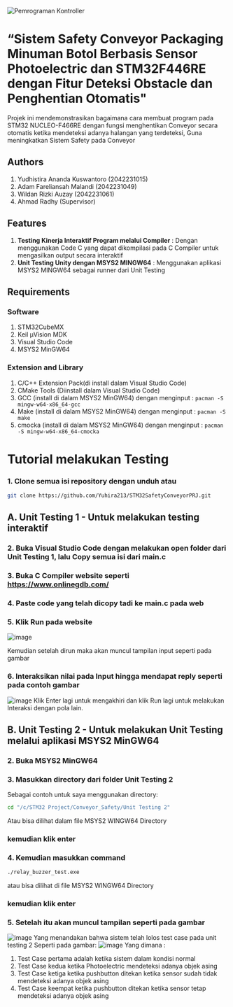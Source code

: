 ![Pemrograman Kontroller](https://github.com/user-attachments/assets/977d7482-1f11-41cc-a148-aa2b2e7feb5b)
# “Sistem Safety Conveyor Packaging Minuman Botol Berbasis Sensor Photoelectric dan STM32F446RE dengan Fitur Deteksi Obstacle dan Penghentian Otomatis"
 
 Projek ini mendemonstrasikan bagaimana cara membuat program pada STM32 NUCLEO-F466RE dengan fungsi menghentikan Conveyor secara otomatis ketika mendeteksi adanya halangan yang terdeteksi, Guna meningkatkan Sistem Safety pada Conveyor

 ## Authors
1. Yudhistira Ananda Kuswantoro (2042231015)
2. Adam Fareliansah Malandi (2042231049)
3. Wildan Rizki Auzay (2042231061)
4. Ahmad Radhy (Supervisor)

## Features
1. **Testing Kinerja Interaktif Program melalui Compiler** : Dengan menggunakan Code C yang dapat dikompilasi pada C Compiler untuk mengasilkan output secara interaktif
2. **Unit Testing Unity dengan MSYS2 MINGW64** : Menggunakan aplikasi MSYS2 MINGW64 sebagai runner dari Unit Testing

## Requirements
### Software
1. STM32CubeMX
2. Keil µVision MDK
3. Visual Studio Code
4. MSYS2 MinGW64

### Extension and Library
1. C/C++ Extension Pack(di install dalam Visual Studio Code)
2. CMake Tools (Diinstall dalam Visual Studio Code)
3. GCC (install di dalam MSYS2 MinGW64) dengan menginput : ``` pacman -S mingw-w64-x86_64-gcc ```
4. Make (install di dalam MSYS2 MinGW64) dengan menginput : ``` pacman -S make ```
5. cmocka (install di dalam MSYS2 MinGW64) dengan menginput : ``` pacman -S mingw-w64-x86_64-cmocka ```

# Tutorial melakukan Testing 
### 1. Clone semua isi repository dengan unduh atau
```bash
git clone https://github.com/Yuhira213/STM32SafetyConveyorPRJ.git
```
## A. Unit Testing 1 - Untuk melakukan testing interaktif
### 2. Buka Visual Studio Code dengan melakukan open folder dari Unit Testing 1, lalu Copy semua isi dari main.c
### 3. Buka C Compiler website seperti https://www.onlinegdb.com/
### 4. Paste code yang telah dicopy tadi ke main.c pada web
### 5. Klik Run pada website
![image](https://github.com/user-attachments/assets/a85101c5-047c-456a-922b-fdf17c03c4e3)

Kemudian setelah dirun maka akan muncul tampilan input seperti pada gambar
### 6. Interaksikan nilai pada Input hingga mendapat reply seperti pada contoh gambar
![image](https://github.com/user-attachments/assets/b6a7f1e8-8da2-43c7-a2c9-a409e1ccba64)
Klik Enter lagi untuk mengakhiri dan klik Run lagi untuk melakukan Interaksi dengan pola lain.

## B. Unit Testing 2 - Untuk melakukan Unit Testing melalui aplikasi MSYS2 MinGW64
### 2. Buka MSYS2 MinGW64
### 3. Masukkan directory dari folder Unit Testing 2
Sebagai contoh untuk saya menggunakan directory:
```bash 
cd "/c/STM32 Project/Conveyor_Safety/Unit Testing 2"
```
Atau bisa dilihat dalam file MSYS2 WINGW64 Directory
### kemudian klik enter
### 4. Kemudian masukkan command
```bash 
./relay_buzzer_test.exe
```
atau bisa dilihat di file MSYS2 WINGW64 Directory
### kemudian klik enter
### 5. Setelah itu akan muncul tampilan seperti pada gambar
![image](https://github.com/user-attachments/assets/f7ebce87-21e5-4ac3-9030-8f70814d8d13)
Yang menandakan bahwa sistem telah lolos test case pada unit testing 2
Seperti pada gambar:
![image](https://github.com/user-attachments/assets/3badce8c-2a92-45e0-b01b-e09aacc452cc)
Yang dimana :
1. Test Case pertama adalah ketika sistem dalam kondisi normal
2. Test Case kedua ketika Photoelectric mendeteksi adanya objek asing
3. Test Case ketiga ketika pushbutton ditekan ketika sensor sudah tidak mendeteksi adanya objek asing
4. Test Case keempat ketika pushbutton ditekan ketika sensor tetap mendeteksi adanya objek asing




